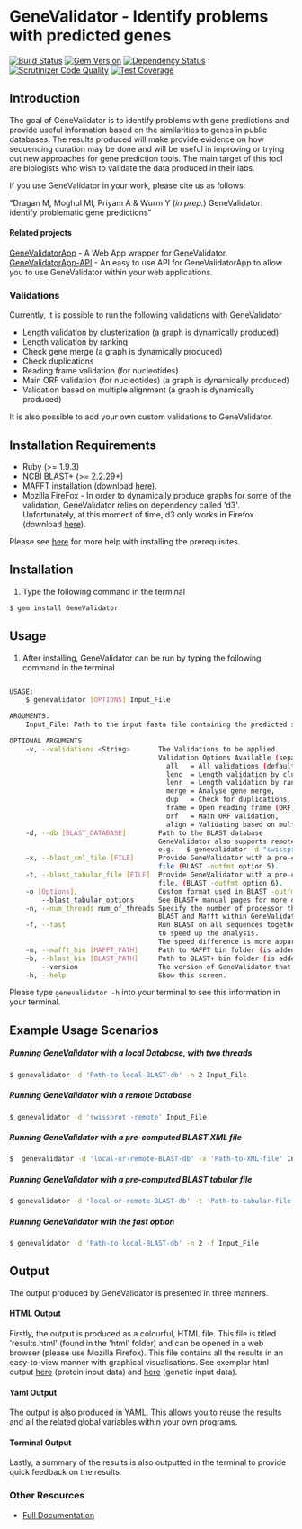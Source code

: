# GeneValidator - Identify problems with predicted genes 

[![Build Status](https://travis-ci.org/monicadragan/GeneValidator.svg?branch=alpha)](https://travis-ci.org/monicadragan/GeneValidator)
[![Gem Version](https://badge.fury.io/rb/GeneValidator.svg)](http://badge.fury.io/rb/GeneValidator)
[![Dependency Status](https://gemnasium.com/IsmailM/GeneValidator.svg)](https://gemnasium.com/IsmailM/GeneValidator)
[![Scrutinizer Code Quality](https://scrutinizer-ci.com/g/IsmailM/GeneValidator/badges/quality-score.png?b=alpha)](https://scrutinizer-ci.com/g/IsmailM/GeneValidator/?branch=alpha)
[![Test Coverage](https://codeclimate.com/github/IsmailM/GeneValidator/badges/coverage.svg)](https://codeclimate.com/github/IsmailM/GeneValidator)

## Introduction
The goal of GeneValidator is to identify problems with gene predictions and provide useful information based on the similarities to genes in public databases. The results produced will make provide evidence on how sequencing curation may be done and will be useful in improving or trying out new approaches for gene prediction tools. The main target of this tool are biologists who wish to validate the data produced in their labs.

If you use GeneValidator in your work, please cite us as follows:

"Dragan M, Moghul MI, Priyam A & Wurm Y (<em>in prep.</em>) GeneValidator: identify problematic gene predictions"


#### Related projects 
[GeneValidatorApp](https://github.com/IsmailM/GeneValidatorApp) - A Web App wrapper for GeneValidator.<br>
[GeneValidatorApp-API](https://github.com/IsmailM/GeneValidatorApp-API) - An easy to use API for GeneValidatorApp to allow you to use GeneValidator within your web applications.


### Validations
Currently, it is possible to run the following validations with GeneValidator

* Length validation by clusterization (a graph is dynamically produced)
* Length validation by ranking
* Check gene merge (a graph is dynamically produced)
* Check duplications
* Reading frame validation (for nucleotides)
* Main ORF validation (for nucleotides) (a graph is dynamically produced)
* Validation based on multiple alignment (a graph is dynamically produced)

It is also possible to add your own custom validations to GeneValidator. 

## Installation Requirements
* Ruby (>= 1.9.3)
* NCBI BLAST+ (>= 2.2.29+)
* MAFFT installation (download [here](http://mafft.cbrc.jp/alignment/software/)).
* Mozilla FireFox - In order to dynamically produce graphs for some of the validation, GeneValidator relies on dependency called 'd3'. Unfortunately, at this moment of time, d3 only works in Firefox (download [here](https://www.mozilla.org/en-GB/firefox/new/)).

Please see [here](https://gist.github.com/IsmailM/b783e8a06565197084e6) for more help with installing the prerequisites.
  
## Installation
1) Type the following command in the terminal

```bash
$ gem install GeneValidator
```


## Usage 
1) After installing, GeneValidator can be run by typing the following command in the terminal

```bash

USAGE:
    $ genevalidator [OPTIONS] Input_File

ARGUMENTS:
    Input_File: Path to the input fasta file containing the predicted sequences.

OPTIONAL ARGUMENTS
    -v, --validations <String>       The Validations to be applied.
                                     Validation Options Available (separated by coma):
                                       all   = All validations (default),
                                       lenc  = Length validation by clusterization,
                                       lenr  = Length validation by ranking,
                                       merge = Analyse gene merge,
                                       dup   = Check for duplications,
                                       frame = Open reading frame (ORF) validation,
                                       orf   = Main ORF validation,
                                       align = Validating based on multiple alignment
    -d, --db [BLAST_DATABASE]        Path to the BLAST database
                                     GeneValidator also supports remote databases:
                                     e.g.   $ genevalidator -d "swissprot -remote" Input_File
    -x, --blast_xml_file [FILE]      Provide GeneValidator with a pre-computed BLAST XML output
                                     file (BLAST -outfmt option 5).
    -t, --blast_tabular_file [FILE]  Provide GeneValidator with a pre-computed BLAST tabular output
                                     file. (BLAST -outfmt option 6).
    -o [Options],                    Custom format used in BLAST -outfmt argument
        --blast_tabular_options      See BLAST+ manual pages for more details
    -n, --num_threads num_of_threads Specify the number of processor threads to use when running
                                     BLAST and Mafft within GeneValidator.
    -f, --fast                       Run BLAST on all sequences together (rather than separately)
                                     to speed up the analysis.
                                     The speed difference is more apparent on larger input files
    -m, --mafft_bin [MAFFT_PATH]     Path to MAFFT bin folder (is added to $PATH variable)
    -b, --blast_bin [BLAST_PATH]     Path to BLAST+ bin folder (is added to $PATH variable)
        --version                    The version of GeneValidator that you are running.
    -h, --help                       Show this screen.


```

Please type `genevalidator -h` into your terminal to see this information in your terminal. 

## Example Usage Scenarios

##### Running GeneValidator with a local Database, with two threads

```bash
$ genevalidator -d 'Path-to-local-BLAST-db' -n 2 Input_File
```

##### Running GeneValidator with a remote Database

```bash
$ genevalidator -d 'swissprot -remote' Input_File
```

##### Running GeneValidator with a pre-computed BLAST XML file


```bash
$  genevalidator -d 'local-or-remote-BLAST-db' -x 'Path-to-XML-file' Input_File
```

##### Running GeneValidator with a pre-computed BLAST tabular file 

```bash
$ genevalidator -d 'local-or-remote-BLAST-db' -t 'Path-to-tabular-file' -o 'qseqid sseqid sacc slen qstart qend sstart send length qframe pident evalue' Input_File 
```

##### Running GeneValidator with the fast option 

```bash
$ genevalidator -d 'Path-to-local-BLAST-db' -n 2 -f Input_File
```

## Output
The output produced by GeneValidator is presented in three manners.

#### HTML Output 
Firstly, the output is produced as a colourful, HTML file. This file is titled 'results.html' (found in the 'html' folder) and can be opened in a web browser (please use Mozilla Firefox). This file contains all the results in an easy-to-view manner with graphical visualisations. See exemplar html output [here](http://wurmlab.github.io/tools/genevalidator/exemplar_data/protein_input/) (protein input data) and [here](http://wurmlab.github.io/tools/genevalidator/exemplar_data/genetic_input/) (genetic input data).

#### Yaml Output
The output is also produced in YAML. This allows you to reuse the results and all the related global variables within your own programs.

#### Terminal Output
Lastly, a summary of the results is also outputted in the terminal to provide quick feedback on the results.

### Other Resources

* [Full Documentation](http://wurmlab.github.io/tools/genevalidator/documentation/v1/)
